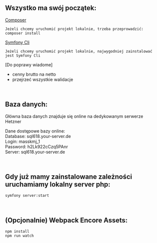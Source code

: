 ## Wszystko ma swój początek:
[Composer](https://getcomposer.org/download/)
 
```
Jeżeli chcemy uruchomić projekt lokalnie, trzeba przeprowadzić: composer install
```

[Symfony Cli](https://symfony.com/download)
```
Jeżeli chcemy uruchomić projekt lokalnie, najwygodniej zainstalować jest Symfony Cli
```


[Do poprawy wiadome]
- cenny brutto na netto
- przejrzeć wszystkie walidacje

<br />

## Baza danych:
Główna baza danych znajduje się online na dedykowanym serwerze Hetzner <br />

Dane dostępowe bazy online: <br />
Database: sql618.your-server.de <br />
Login: masskmj_1 <br />
Password: h2Lk922cCzq5PAnr <br />
Server: sql618.your-server.de <br />

<br />

## Gdy już mamy zainstalowane zależności uruchamiamy lokalny server php:
```
symfony server:start
```




<br />

## (Opcjonalnie) Webpack Encore Assets:
```
npm install
npm run watch
```
